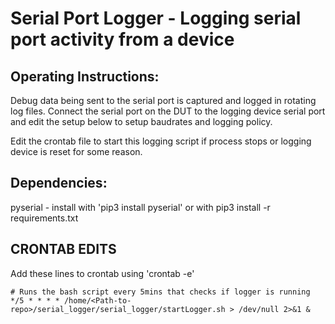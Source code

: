 # Serial Port Logger - Logging serial port activity from a device

Operating Instructions:
-----------------------
Debug data being sent to the serial port is captured and logged in rotating
log files. Connect the serial port on the DUT to the logging device serial
port and edit the setup below to setup baudrates and logging policy.

Edit the crontab file to start this logging script if process stops or logging
device is reset for some reason.

Dependencies:
-------------
pyserial - install with 'pip3 install pyserial'
or with
pip3 install -r requirements.txt

CRONTAB EDITS
-------------
Add these lines to crontab using 'crontab -e'
```
# Runs the bash script every 5mins that checks if logger is running
*/5 * * * * /home/<Path-to-repo>/serial_logger/serial_logger/startLogger.sh > /dev/null 2>&1 & 
```
